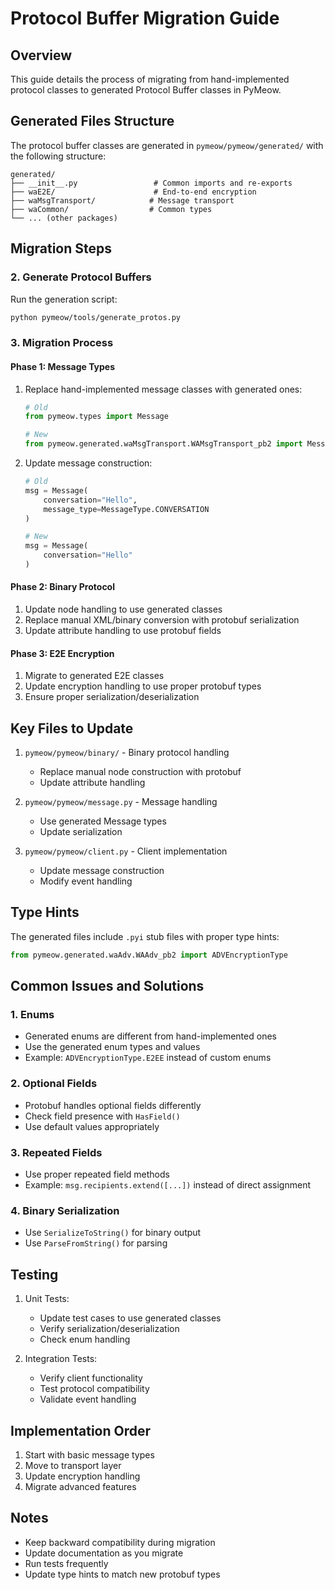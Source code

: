 # Protocol Buffer Migration Guide

## Overview

This guide details the process of migrating from hand-implemented protocol classes to generated Protocol Buffer classes in PyMeow.

## Generated Files Structure

The protocol buffer classes are generated in `pymeow/pymeow/generated/` with the following structure:

```
generated/
├── __init__.py                 # Common imports and re-exports
├── waE2E/                      # End-to-end encryption
├── waMsgTransport/            # Message transport
├── waCommon/                  # Common types
└── ... (other packages)
```

## Migration Steps

### 2. Generate Protocol Buffers

Run the generation script:
```bash
python pymeow/tools/generate_protos.py
```

### 3. Migration Process

#### Phase 1: Message Types
1. Replace hand-implemented message classes with generated ones:
   ```python
   # Old
   from pymeow.types import Message

   # New
   from pymeow.generated.waMsgTransport.WAMsgTransport_pb2 import Message
   ```

2. Update message construction:
   ```python
   # Old
   msg = Message(
       conversation="Hello",
       message_type=MessageType.CONVERSATION
   )

   # New
   msg = Message(
       conversation="Hello"
   )
   ```

#### Phase 2: Binary Protocol
1. Update node handling to use generated classes
2. Replace manual XML/binary conversion with protobuf serialization
3. Update attribute handling to use protobuf fields

#### Phase 3: E2E Encryption
1. Migrate to generated E2E classes
2. Update encryption handling to use proper protobuf types
3. Ensure proper serialization/deserialization

## Key Files to Update

1. `pymeow/pymeow/binary/` - Binary protocol handling
   - Replace manual node construction with protobuf
   - Update attribute handling

2. `pymeow/pymeow/message.py` - Message handling
   - Use generated Message types
   - Update serialization

3. `pymeow/pymeow/client.py` - Client implementation
   - Update message construction
   - Modify event handling

## Type Hints

The generated files include `.pyi` stub files with proper type hints:
```python
from pymeow.generated.waAdv.WAAdv_pb2 import ADVEncryptionType
```

## Common Issues and Solutions

### 1. Enums
- Generated enums are different from hand-implemented ones
- Use the generated enum types and values
- Example: `ADVEncryptionType.E2EE` instead of custom enums

### 2. Optional Fields
- Protobuf handles optional fields differently
- Check field presence with `HasField()`
- Use default values appropriately

### 3. Repeated Fields
- Use proper repeated field methods
- Example: `msg.recipients.extend([...])` instead of direct assignment

### 4. Binary Serialization
- Use `SerializeToString()` for binary output
- Use `ParseFromString()` for parsing

## Testing

1. Unit Tests:
   - Update test cases to use generated classes
   - Verify serialization/deserialization
   - Check enum handling

2. Integration Tests:
   - Verify client functionality
   - Test protocol compatibility
   - Validate event handling

## Implementation Order

1. Start with basic message types
2. Move to transport layer
3. Update encryption handling
4. Migrate advanced features

## Notes

- Keep backward compatibility during migration
- Update documentation as you migrate
- Run tests frequently
- Update type hints to match new protobuf types
